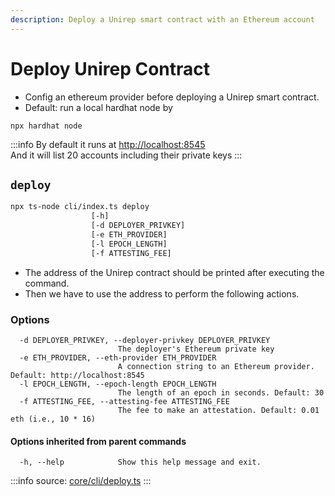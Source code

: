 ```yaml
---
description: Deploy a Unirep smart contract with an Ethereum account
---
```


# Deploy Unirep Contract

* Config an ethereum provider before deploying a Unirep smart contract.
* Default: run a local hardhat node by

```
npx hardhat node
```

:::info
By default it runs at [http://localhost:8545](http://localhost:8545)\
And it will list 20 accounts including their private keys
:::

## `deploy`

```bash
npx ts-node cli/index.ts deploy 
                  [-h] 
                  [-d DEPLOYER_PRIVKEY] 
                  [-e ETH_PROVIDER] 
                  [-l EPOCH_LENGTH] 
                  [-f ATTESTING_FEE]
```

* The address of the Unirep contract should be printed after executing the command.
* Then we have to use the address to perform the following actions.

### Options

```
  -d DEPLOYER_PRIVKEY, --deployer-privkey DEPLOYER_PRIVKEY
                        The deployer's Ethereum private key
  -e ETH_PROVIDER, --eth-provider ETH_PROVIDER
                        A connection string to an Ethereum provider. Default: http://localhost:8545
  -l EPOCH_LENGTH, --epoch-length EPOCH_LENGTH
                        The length of an epoch in seconds. Default: 30
  -f ATTESTING_FEE, --attesting-fee ATTESTING_FEE
                        The fee to make an attestation. Default: 0.01 eth (i.e., 10 * 16)
```

#### Options inherited from parent commands <a href="#options-inherited-from-parent-commands" id="options-inherited-from-parent-commands"></a>

```
  -h, --help            Show this help message and exit.
```

:::info
source: [core/cli/deploy.ts](https://github.com/Unirep/Unirep/blob/main/packages/core/cli/deploy.ts)
:::
